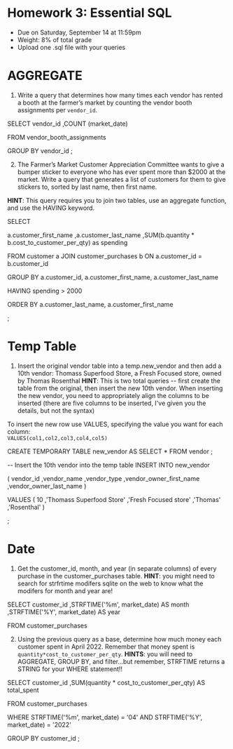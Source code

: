 # Homework 3: Essential SQL

-  	Due on Saturday, September 14 at 11:59pm
-  	Weight: 8% of total grade
-  	Upload one .sql file with your queries

# AGGREGATE
1. Write a query that determines how many times each vendor has rented a booth at the farmer’s market by counting the vendor booth assignments per `vendor_id`.

SELECT 
vendor_id
,COUNT (market_date)

FROM
vendor_booth_assignments

GROUP BY vendor_id
;


2. The Farmer’s Market Customer Appreciation Committee wants to give a bumper sticker to everyone who has ever spent more than $2000 at the market. Write a query that generates a list of customers for them to give stickers to, sorted by last name, then first name. 

**HINT**: This query requires you to join two tables, use an aggregate function, and use the HAVING keyword.

SELECT

a.customer_first_name
,a.customer_last_name
,SUM(b.quantity * b.cost_to_customer_per_qty) as spending

FROM
customer a
JOIN customer_purchases b ON a.customer_id = b.customer_id

GROUP BY
a.customer_id, a.customer_first_name, a.customer_last_name

HAVING
spending > 2000

ORDER BY a.customer_last_name, a.customer_first_name

;


# Temp Table
1. Insert the original vendor table into a temp.new_vendor and then add a 10th vendor: Thomass Superfood Store, a Fresh Focused store, owned by Thomas Rosenthal
**HINT**: This is two total queries -- first create the table from the original, then insert the new 10th vendor. When inserting the new vendor, you need to appropriately align the columns to be inserted (there are five columns to be inserted, I've given you the details, but not the syntax)

To insert the new row use VALUES, specifying the value you want for each column:  
`VALUES(col1,col2,col3,col4,col5)`

CREATE TEMPORARY TABLE new_vendor AS 
SELECT 
* 
FROM vendor 
;

-- Insert the 10th vendor into the temp table
INSERT INTO new_vendor 

(
vendor_id
,vendor_name
,vendor_type
,vendor_owner_first_name
,vendor_owner_last_name
)

VALUES 
(
10
,'Thomass Superfood Store'
,'Fresh Focused store'
,'Thomas'
,'Rosenthal'
)

;

# Date
1. Get the customer_id, month, and year (in separate columns) of every purchase in the customer_purchases table.
**HINT**: you might need to search for strfrtime modifers sqlite on the web to know what the modifers for month and year are!

SELECT 
customer_id
,STRFTIME('%m', market_date) AS month
,STRFTIME('%Y', market_date) AS year

FROM customer_purchases



2. Using the previous query as a base, determine how much money each customer spent in April 2022. Remember that money spent is `quantity*cost_to_customer_per_qty`.
**HINTS**: you will need to AGGREGATE, GROUP BY, and filter...but remember, STRFTIME returns a STRING for your WHERE statement!!

SELECT customer_id
,SUM(quantity * cost_to_customer_per_qty) AS total_spent

FROM customer_purchases

WHERE STRFTIME('%m', market_date) = '04'
AND STRFTIME('%Y', market_date) = '2022'

GROUP BY customer_id
;